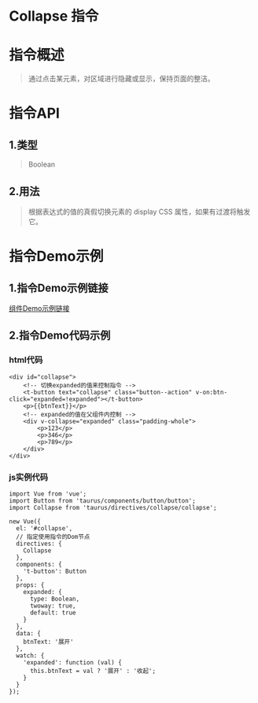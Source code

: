 # Collapse 指令


# 指令概述

> 通过点击某元素，对区域进行隐藏或显示，保持页面的整洁。


# 指令API

## 1.类型

> Boolean



## 2.用法

> 根据表达式的值的真假切换元素的 display CSS 属性，如果有过渡将触发它。



# 指令Demo示例

## 1.指令Demo示例链接

[组件Demo示例链接](/examples/collapse-demo/index.html)

## 2.指令Demo代码示例
### html代码
```
<div id="collapse">
	<!-- 切换expanded的值来控制指令 -->
	<t-button text="collapse" class="button--action" v-on:btn-click="expanded=!expanded"></t-button>
	<p>{{btnText}}</p>
	<!-- expanded的值在父组件内控制 -->
    <div v-collapse="expanded" class="padding-whole">
    	<p>123</p>
    	<p>346</p>
    	<p>789</p>
    </div>
</div>
```

### js实例代码
```
import Vue from 'vue';
import Button from 'taurus/components/button/button';
import Collapse from 'taurus/directives/collapse/collapse';

new Vue({
  el: '#collapse',
  // 指定使用指令的Dom节点
  directives: {
    Collapse
  },
  components: {
    't-button': Button
  },
  props: {
    expanded: {
      type: Boolean,
      twoway: true,
      default: true
    }
  },
  data: {
    btnText: '展开'
  },
  watch: {
    'expanded': function (val) {
      this.btnText = val ? '展开' : '收起';
    }
  }
});
```
